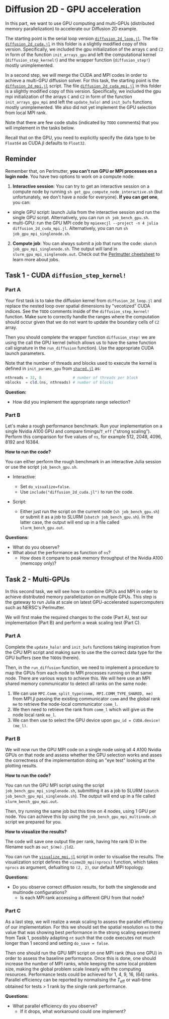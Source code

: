 # Diffusion 2D - GPU acceleration

In this part, we want to use GPU computing and multi-GPUs (distributed memory parallelization) to accelerate our Diffusion 2D example.

The starting point is the serial loop version [`diffusion_2d_loop.jl`](./../diffusion_2d/diffusion_2d_loop.jl). The file [`diffusion_2d_cuda.jl`](./diffusion_2d_cuda.jl) in this folder is a slightly modified copy of this version. Specifically, we included the gpu initialization of the arrays `C` and `C2` in form of the function `init_arrays_gpu` and left the computational kernel (`diffusion_step_kernel!`) and the wrapper function (`diffusion_step!`) mostly unimplemented.

In a second step, we will merge the CUDA and MPI codes in order to achieve a multi-GPU diffusion solver. For this task, the starting point is the [`diffusion_2d_mpi.jl`](./../mpi/diffusion_2d_mpi.jl) script. The file [`diffusion_2d_cuda_mpi.jl`](./diffusion_2d_cuda_mpi.jl) in this folder is a slightly modified copy of this version. Specifically, we included the gpu mpi initialization of the arrays `C` and `C2` in form of the function `init_arrays_gpu_mpi` and left the `update_halo!` and `init_bufs` functions mostly unimplemented. We also did not yet implement the GPU selection from local MPI rank.

Note that there are few code stubs (indicated by `TODO` comments) that you will implement in the tasks below.

Recall that on the GPU, you need to explicitly specify the data type to be `Float64` as CUDA.jl defaults to `Float32`.

## Reminder

Remember that, on Perlmutter, **you can't run GPU or MPI processes on a login node**. You have two options to work on a compute node:

1) **Interactive session**: You can try to get an interactive session on a compute node by running `sh get_gpu_compute_node_interactive.sh` (but unfortunately, we don't have a node for everyone). **If you can get one**, you can:
- single GPU script: launch Julia from the interactive session and run the single GPU script. Alternatively, you can run `sh job_bench_gpu.sh`.
- multi-GPU: run the GPU MPI code by `mpiexecjl --project -n 4 julia diffusion_2d_cuda_mpi.jl`. Alternatively, you can run `sh job_gpu_mpi_singlenode.sh`.

2) **Compute job**: You can always submit a job that runs the code: `sbatch job_gpu_mpi_singlenode.sh`. The output will land in `slurm_gpu_mpi_singlenode.out`. Check out the [Perlmutter cheetsheet](../../help/perlmutter_cheatsheet.md) to learn more about jobs.

## Task 1 - CUDA `diffusion_step_kernel!`

### Part A

Your first task is to take the diffusion kernel from `diffusion_2d_loop.jl` and replace the nested loop over spatial dimensions by "vecotized" CUDA indices. See the `TODO` comments inside of the `diffusion_step_kernel!` function. Make sure to correctly handle the ranges where the computation should occur given that we do not want to update the boundary cells of `C2` array.

Then you should complete the wrapper function `diffusion_step!` we are using the call the GPU kernel (which allows us to have the same function call signature in the `run_diffusion` function). Use the appropriate CUDA launch parameters.

Note that the number of threads and blocks used to execute the kernel is defined in `init_params_gpu` from [`shared.jl`](./../shared.jl) as:
```julia
nthreads = 32, 8              # number of threads per block
nblocks  = cld.(ns, nthreads) # number of blocks
```

**Question:**
* How did you implement the appropriate range selection?

### Part B

Let's make a rough performance benchmark. Run your implementation on a single Nvidia A100 GPU and compare timings/`T_eff` ("strong scaling"). Perform this comparison for five values of `ns`, for example 512, 2048, 4096, 8192 and 16384.

**How to run the code?**

You can either perform the rough benchmark in an interactive Julia session or use the script `job_bench_gpu.sh`.

* Interactive:
  * Set `do_visualize=false`.
  * Use `include("diffusion_2d_cuda.jl")` to run the code.

* Script:
  * Either just run the script on the current node (`sh job_bench_gpu.sh`) or submit it as a job to SLURM (`sbatch job_bench_gpu.sh`). In the latter case, the output will end up in a file called `slurm_bench_gpu.out`.

**Questions:**
* What do you observe?
* What about the performance as function of `ns`?
  * How does it compare to peak memory throughput of the Nvidia A100 (memcopy only)?

## Task 2 - Multi-GPUs

In this second task, we will see how to combine GPUs and MPI in order to achieve distributed memory parallelization on multiple GPUs. This step is the gateway to run Julia at scale on latest GPU-accelerated supercomputers such as NERSC's Perlmutter.

We will first make the required changes to the code (Part A), test our implementation (Part B) and perform a weak scaling test (Part C).

### Part A

Complete the `update_halo!` and `init_bufs` functions taking inspiration from the CPU MPI script and making sure to use the the correct data type for the GPU buffers (see the `TODO`s therein).

Then, in the `run_diffusion` function, we need to implement a procedure to map the GPUs from each node to MPI processes running on that same node. There are various ways to achieve this. We will here use an MPI shared memory communicator to detect all ranks on the same node:
1. We can use `MPI.Comm_split_type(comm, MPI.COMM_TYPE_SHARED, me)` from MPI.jl passing the existing communicator `comm` and the global rank `me` to retrieve the node-local communicator `comm_l`.
2. We then need to retrieve the rank from `comm_l` which will give us the node local rank `me_l`.
3. We can then use to select the GPU device upon `gpu_id = CUDA.device!(me_l)`.

### Part B

We will now run the GPU MPI code on a single node using all 4 A100 Nvidia GPUs on that node and assess whether the GPU selection works and asses the correctness of the implementation doing an "eye test" looking at the plotting results.

**How to run the code?**

You can run the GPU MPI script using the script `job_bench_gpu_mpi_singlenode.sh`, submitting it as a job to SLURM (`sbatch job_bench_gpu_mpi_singlenode.sh`). The output will end up in a file called `slurm_bench_gpu_mpi.out`.

Then, try running the same job but this time on 4 nodes, using 1 GPU per node. You can achieve this by using the `job_bench_gpu_mpi_multinode.sh` script we prepared for you.

**How to visualize the results?**

The code will save one output file per rank, having hte rank ID in the filename such as `out_$(me).jld2`.

You can run the [`visualize_mpi.jl`](./visualize_mpi.jl) script in order to visualise the results. The visualization script defines the `vizme2D_mpi(nprocs)` function, which takes `nprocs` as argument, defualting to `(2, 2)`, our default MPI topology.

**Questions:**
* Do you observe correct diffusion results, for both the singlenode and multinode configurations?
  * Is each MPI rank accessing a different GPU from that node?

### Part C

As a last step, we will realize a weak scaling to assess the parallel efficiency of our implementation. For this we should set the spatial resolution `ns` to the value that was showing best performance in the strong scaling experiment from Task 1, possibly adapting `nt` such that the code executes not much longer than 1 second and setting `do_save = false`.

Then one should run the GPU MPI script on one MPI rank (thus one GPU) in order to assess the baseline performance. Once this is done, one should increase the number of MPI ranks, while keeping the same local problem size, making the global problem scale linearly with the computing resources. Performance tests could be achieved for 1, 4, 9, 16, (64) ranks. Parallel efficiency can be reported by normalising the $T_\mathrm{eff}$ or wall-time obtained for tests > 1 rank by the single rank performance.

**Questions:**
* What parallel efficiency do you observe?
  * If it drops, what workaround could one implement?
